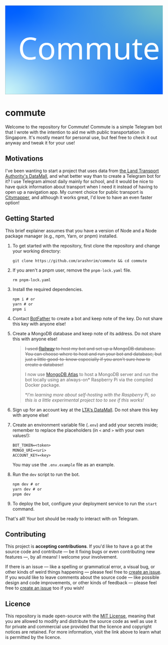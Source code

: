 ![](banner.svg)

# commute

Welcome to the repository for Commute! Commute is a simple Telegram bot that I wrote with the intention to aid me with public transportation in Singapore. It's mostly meant for personal use, but feel free to check it out anyway and tweak it for your use!

## Motivations

I've been wanting to start a project that uses data from [the Land Transport Authority's DataMall](https://datamall.lta.gov.sg), and what better way than to create a Telegram bot for it? I use Telegram almost daily mainly for school, and it would be nice to have quick information about transport when I need it instead of having to open up a navigation app. My current choice for public transport is [Citymapper](https://citymapper.com), and although it works great, I'd love to have an even faster option!

## Getting Started

This brief explainer assumes that you have a version of Node and a Node package manager (e.g., npm, Yarn, or pnpm) installed.

1. To get started with the repository, first clone the repository and change your working directory:

   ```
   git clone https://github.com/arashnrim/commute && cd commute
   ```

2. If you aren't a pnpm user, remove the `pnpm-lock.yaml` file.

   ```
   rm pnpm-lock.yaml
   ```

3. Install the required dependencies.

   ```
   npm i # or
   yarn # or
   pnpm i
   ```

4. Contact [BotFather](http://t.me/BotFather) to create a bot and keep note of the key. Do not share this key with anyone else!

5. Create a MongoDB database and keep note of its address. Do not share this with anyone else!

   > ~~I used [Railway](https://railway.app) to host my bot and set up a MongoDB database. You can choose where to host and run your bot and database, but just a little good-to-know especially if you aren't sure how to create a database!~~
   >
   > I now use [MongoDB Atlas](https://www.mongodb.com/atlas/database) to host a MongoDB server and run the bot locally using an always-on\* Raspberry Pi via the compiled Docker package.
   >
   > \*_I'm learning more about self-hosting with the Raspberry Pi, so this is a little experimental project too to see if this works!_

6. Sign up for an account key at the [LTA's DataMall](https://datamall.lta.gov.sg). Do not share this key with anyone else!

7. Create an environment variable file (`.env`) and add your secrets inside; remember to replace the placeholders (in `<` and `>` with your own values!):

   ```
   BOT_TOKEN=<token>
   MONGO_URI=<uri>
   ACCOUNT_KEY=<key>
   ```

   You may use the `.env.example` file as an example.

8. Run the `dev` script to run the bot.

   ```
   npm dev # or
   yarn dev # or
   pnpm dev
   ```

9. To deploy the bot, configure your deployment service to run the `start` command.

That's all! Your bot should be ready to interact with on Telegram.

## Contributing

This project is **accepting contributions**. If you'd like to have a go at the source code and contribute — be it fixing bugs or even contributing new features —, by all means! I welcome your involvement.

If there is an issue — like a spelling or grammatical error, a visual bug, or other kinds of weird things happening — please feel free to [create an issue](https://github.com/arashnrim/commute/issues/new). If you would like to leave comments about the source code — like possible design and code improvements, or other kinds of feedback — please feel free to [create an issue](https://github.com/arashnrim/website/issues/new) too if you wish!

## Licence

This repository is made open-source with the [MIT License](https://github.com/arashnrim/commute/blob/main/LICENSE.md), meaning that you are allowed to modify and distribute the source code as well as use it for private and commercial use provided that the licence and copyright notices are retained. For more information, visit the link above to learn what is permitted by the licence.

